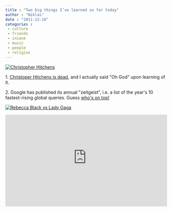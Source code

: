 ```yaml
---
title : "Two big things I’ve learned so far today"
author : "Niklas"
date : "2011-12-16"
categories : 
 - culture
 - friends
 - insane
 - music
 - people
 - religion
---
```


[![Christopher Hitchens](https://niklasblog.com/wp-content/2011-12-16_113527.png "Christopher Hitchens")](https://niklasblog.com/?attachment_id=9309)

1\. [Christoper Hitchens is dead](http://www.vanityfair.com/online/daily/2011/12/In-Memoriam-Christopher-Hitchens-19492011), and I actually said "Oh God" upon learning of it.

2\. Google has published its annual "zeitgeist", i.e. a list of the year's 10 fastest-rising global queries. Guess [who's on top!](http://www.googlezeitgeist.com/en/top-searches/rebecca_black)

[![Rebecca Black vs Lady Gaga](https://niklasblog.com/wp-content/2011-12-16_111311.png "Rebecca Black vs Lady Gaga")](https://niklasblog.com/?attachment_id=9302)

<iframe width="510" height="289" src="https://www.youtube-nocookie.com/embed/kfVsfOSbJY0?rel=0" frameborder="0" allowfullscreen></iframe>
